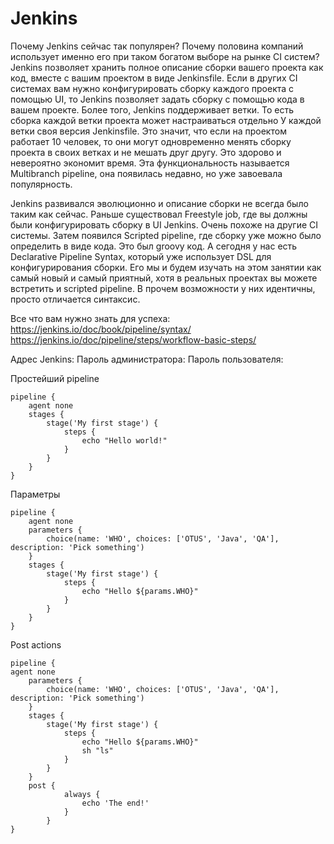 # Jenkins

Почему Jenkins сейчас так популярен? Почему половина компаний использует именно его при таком богатом выборе на рынке CI систем?
Jenkins позволяет хранить полное описание сборки вашего проекта как код, вместе с вашим проектом в виде Jenkinsfile.
Если в других CI системах вам нужно конфигурировать сборку каждого проекта с помощью UI, то Jenkins позволяет задать сборку с помощью кода в вашем проекте. Более того, Jenkins поддерживает ветки. То есть сборка каждой ветки проекта может настраиваться отдельно У каждой ветки своя версия Jenkinsfile. Это значит, что если на проектом работает 10 человек, то они могут одновременно менять сборку проекта в своих ветках и не мешать друг другу. Это здорово и невероятно экономит время. Эта функциональность называется Multibranch pipeline, она появилась недавно, но уже завоевала популярность.

Jenkins развивался эволюционно и описание сборки не всегда было таким как сейчас. Раньше существовал Freestyle job, где вы должны были конфигурировать сборку в UI Jenkins. Очень похоже на другие CI системы. 
Затем появился Scripted pipeline, где сборку уже можно было определить в виде кода. Это был groovy код.
А сегодня у нас есть Declarative Pipeline Syntax, который уже использует DSL для конфигурирования сборки. Его мы и будем изучать на этом занятии как самый новый и самый приятный, хотя в реальных проектах вы можете встретить и scripted pipeline. В прочем возможности у них идентичны, просто отличается синтаксис.

Все что вам нужно знать для успеха: 
https://jenkins.io/doc/book/pipeline/syntax/
https://jenkins.io/doc/pipeline/steps/workflow-basic-steps/

Адрес Jenkins: 
Пароль администратора: 
Пароль пользователя: 

Простейший pipeline
```
pipeline {
    agent none
    stages {
        stage('My first stage') {
            steps {
                echo "Hello world!"
            }
        }
    }
}
```

Параметры
```
pipeline {
    agent none
    parameters {
        choice(name: 'WHO', choices: ['OTUS', 'Java', 'QA'], description: 'Pick something')
    }
    stages {
        stage('My first stage') {
            steps {
                echo "Hello ${params.WHO}"
            }
        }
    }
}
```

Post actions
```
pipeline {
agent none
    parameters {
        choice(name: 'WHO', choices: ['OTUS', 'Java', 'QA'], description: 'Pick something')
    }
    stages {
        stage('My first stage') {
            steps {
                echo "Hello ${params.WHO}"
                sh "ls"
            }
        }
    }
    post { 
            always { 
                echo 'The end!'
            }
        }
}
```
